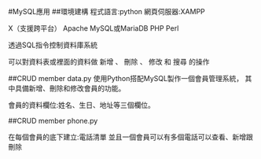 #MySQL應用
##環境建構
程式語言:python
網頁伺服器:XAMPP

X（支援跨平台）
Apache
MySQL或MariaDB
PHP
Perl

透過SQL指令控制資料庫系統

可以對資料表或裡面的資料做 新增 、 刪除 、 修改 和 搜尋 的操作

##CRUD member data.py
使用Python搭配MySQL製作一個會員管理系統，
其中具備新增、刪除和修改會員的功能。

會員的資料欄位:姓名、生日、地址等三個欄位。

##CRUD member phone.py 

在每個會員的底下建立:電話清單
並且一個會員可以有多個電話可以查看、新增跟刪除
